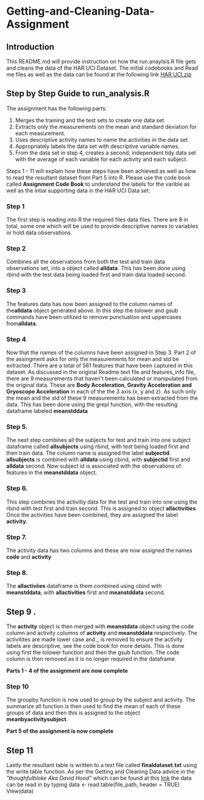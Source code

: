 # Getting-and-Cleaning-Data-Assignment

## Introduction

This README.md will provide instruction on how the run.anaylsis.R file gets and cleans the data of the HAR UCI Dataset. The initial codebooks and Read me files as well as the data can be found at the following link [HAR UCI.zip](https://d396qusza40orc.cloudfront.net/getdata%2Fprojectfiles%2FUCI%20HAR%20Dataset.zip)

## Step by Step Guide to run_analysis.R

The assignment has the following parts:

1. Merges the training and the test sets to create one data set.
2. Extracts only the measurements on the mean and standard deviation for each measurement.
3. Uses descriptive activity names to name the activities in the data set
4. Appropriately labels the data set with descriptive variable names.
5. From the data set in step 4, creates a second, independent tidy data set with the average of each variable for each activity and each subject.

Steps 1 - 11 will explain how these steps have been achieved as well as how to read the resultant dataset from Part 5 into R. Please use the code book called **Assignment Code Book** to understand the labels for the varible as well as the intial supporting data in the HAR UCI Data set.

### Step 1
The first step is reading into R the required files data files. There are 8 in total, some one which will be used to provide descriptive names to variables or hold data observations.
### Step 2
Combines all the observations from both the test and train data observations set, into a object called **alldata**. This has been done using rbind with the test data being loaded first and train data loaded second.
### Step 3
The features data has now been assigned to the column names of the**alldata** object generated above. In this step the tolower and gsub commands have been utilized to remove punctuation and uppercases from**alldata**. 
### Step 4
Now that the names of the columns have been assigned in Step 3. Part 2 of the assingment asks for only the measurements for mean and std be extracted. There are a total of 561 features that have been captured in this dataset. As discussed in the original Readme.text file and features_info file, there are 9 measurements that haven't been calculated or manipulated from the original data. These are **Body Acceleration, Gravity Acceleration and Gryoscope Acceleration** in each of the the 3 axis (x, y and z). As such only the mean and the std of these 9 measurements has been extracted from the data. This has been done using the grepl function, with the resulting dataframe labeled **meanstddata**
### Step 5.
The next step combines all the subjects for test and train into one subject dataframe called **allsubjects** using rbind, with test being loaded first and then train data. The column name is assigned the label **subjectid**. **allsubjects** is combined with **alldata** using cbind, with **subjectid** first and **alldata** second. Now subject id is associated with the observations of features in the **meanstddata** object.
### Step 6.
This step combines the activitiy data for the test and train into one using the rbind with test first and train second. This is assigned to object **allactivities**.
Once the activities have been combined, they are assigned the label **activity**. 
### Step 7.
The activity data has two columns and these are now assigned the names **code** and **activity**
### Step 8.
The **allactiviies** dataframe is them combined using cbind with **meanstddata**, with **allactivities** first and **meanstddata** second.
## Step 9 .
The **activity** object is then merged with **meanstdata** object using the code column and activity columns of **activity** and **meanstddata** respectively. The activitites are made lower case and _ is removed to ensure the activity labels are descriptive, see the code book for more details. This is done using first the tolower function and then the gsub function. The code column is then removed as it is no longer required in the dataframe.

**Parts 1 - 4 of the assignment are now complete**

### Step 10
The groupby function is now used to group by the subject and activity. The summarize all function is then used to find the mean of each of these groups of data and then this is assigned to the object **meanbyactivitysubject**.

**Part 5 of the assignment is now complete**

## Step 11
Lastly the resultant table is written to a text file called **finaldataset.txt** using the write.table function. As per the Getting and Cleaning Data advice in the *"thoughfulbloke Aka David Hood"* which can be found at this [link](https://thoughtfulbloke.wordpress.com/2015/09/09/getting-and-cleaning-the-assignment/) the data can be read in by typing data <- read.table(file_path, header = TRUE)
View(data)
